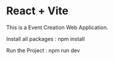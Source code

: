 # React + Vite

This is a Event Creation Web Application. 

Install all packages : npm install 



Run the Project : npm run dev
